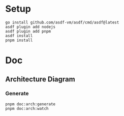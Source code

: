 # Setup

```shell
go install github.com/asdf-vm/asdf/cmd/asdf@latest
asdf plugin add nodejs
asdf plugin add pnpm
asdf install
pnpm install
```

# Doc

## Architecture Diagram

### Generate

```shell
pnpm doc:arch:generate
pnpm doc:arch:watch
```
